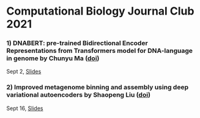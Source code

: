 # Computational Biology Journal Club 2021


### 1) DNABERT: pre-trained Bidirectional Encoder Representations from Transformers model for DNA-language in genome by Chunyu Ma ([doi](https://doi.org/10.1093/bioinformatics/btab083))

Sept 2, [Slides](https://psucompbio.slack.com/files/U019QTTQVGU/F02DMS67Z25/journal_club20210902_--_dnabert_model.pdf)


### 2) Improved metagenome binning and assembly using deep variational autoencoders by Shaopeng Liu ([doi](https://doi.org/10.1038/s41587-020-00777-4))

Sept 16, [Slides](https://psucompbio.slack.com/files/U019QTTQVGU/F02DMS67Z25/journal_club20210902_--_dnabert_model.pdf)